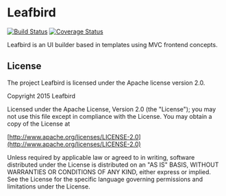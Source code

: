 Leafbird
========

[![Build Status](http://img.shields.io/travis/lucasb/leafbird/master.svg)](https://travis-ci.org/lucasb/leafbird)
[![Coverage Status](http://img.shields.io/coveralls/lucasb/leafbird/master.svg)](https://coveralls.io/github/lucasb/leafbird?branch=master)

Leafbird is an UI builder based in templates using MVC frontend concepts.

License
-----
The project Leafbird is licensed under the Apache license version 2.0.

Copyright 2015 Leafbird

Licensed under the Apache License, Version 2.0 (the "License");
you may not use this file except in compliance with the License.
You may obtain a copy of the License at

[http://www.apache.org/licenses/LICENSE-2.0](http://www.apache.org/licenses/LICENSE-2.0)

Unless required by applicable law or agreed to in writing, software
distributed under the License is distributed on an "AS IS" BASIS,
WITHOUT WARRANTIES OR CONDITIONS OF ANY KIND, either express or implied.
See the License for the specific language governing permissions and
limitations under the License.
